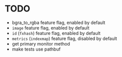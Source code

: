 # TODO

- bgra_to_rgba feature flag, enabled by default
- `image` feature flag, enabled by default
- `id` (`fxhash`) feature flag, enabled by default
- `metrics` (`indexmap`) feature flag, disabled by default
- get primary monitor method
- make tests use pathbuf